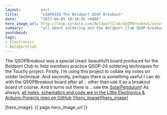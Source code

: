 ```yaml
---
layout:         post
title:          "LEAP#316 The Boldport QSOP Breakout"
date:           "2017-06-05 19:18:45 +0800"
hero_image_url: http://leap.tardate.com/BoldportClub/QSOPBreakout/assets/QSOPBreakout_build.jpg
summary:        "all about soldering and the Boldport Club QSOP breakout board"
youtubeid:
tags:
- Electronics
- BoldportClub
---
```


The QSOPBreakout was a special (read: beautiful!) board produced for the Boldport Club to help members
practice QSOP-24 soldering techniques for the Touchy project.
Firstly, I'm using this project to collate my notes on solder technique.
And secondly, perhaps there is something useful I can do with the QSOPBreakout board after all .. other than use it as a breakout board of course. And it turns out there is .. see the [SolarPendulum](https://github.com/tardate/LittleArduinoProjects/tree/master/BoldportClub/QSOPBreakout/SolarPendulum)!
As always, [all notes, schematics and code are in the Little Electronics & Arduino Projects repo on GitHub][project]
[![hero_image][hero_image]][project]

[leap]: http://leap.tardate.com
[project]: https://github.com/tardate/LittleArduinoProjects/tree/master/BoldportClub/QSOPBreakout
[hero_image]: {{ page.hero_image_url }}
